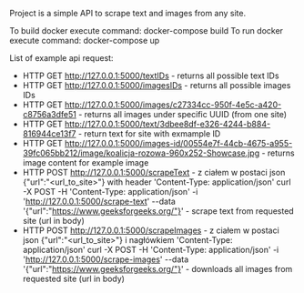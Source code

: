 Project is a simple API to scrape text and images from any site.  

To build docker execute command:
docker-compose build
To run docker execute command:
docker-compose up

List of example api request:
- HTTP GET http://127.0.0.1:5000/textIDs - returns all possible text IDs
- HTTP GET http://127.0.0.1:5000/imagesIDs - returns all possible images IDs
- HTTP GET http://127.0.0.1:5000/images/c27334cc-950f-4e5c-a420-c8756a3dfe51 - returns all images under specific UUID (from one site)
- HTTP GET http://127.0.0.1:5000/text/3dbee8df-e326-4244-b884-816944ce13f7 - return text for site with exmample ID 
- HTTP GET http://127.0.0.1:5000/images-id/00554e7f-44cb-4675-a955-39fc065bb212/image/koalicja-rozowa-960x252-Showcase.jpg - returns image content for example image
- HTTP POST http://127.0.0.1:5000/scrapeText -  z ciałem w postaci json {"url":"<url_to_site>"} with header 'Content-Type: application/json'
curl -X POST -H 'Content-Type: application/json' -i 'http://127.0.0.1:5000/scrape-text' --data '{"url":"https://www.geeksforgeeks.org/"}' - scrape text from requested site (url in body)
- HTTP POST http://127.0.0.1:5000/scrapeImages -  z ciałem w postaci json {"url":"<url_to_site>"} i nagłówkiem 'Content-Type: application/json'
curl -X POST -H 'Content-Type: application/json' -i 'http://127.0.0.1:5000/scrape-images' --data '{"url":"https://www.geeksforgeeks.org/"}' - downloads all images from requested site (url in body)

